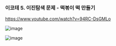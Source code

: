
### 이코테 5. 이진탐색 문제 - 떡볶이 떡 만들기
https://www.youtube.com/watch?v=94RC-DsGMLo

![image](https://github.com/Park-Minjoo/CODINGTEST_STUDY/assets/110288718/242cfd59-55bf-4339-8107-ceb0ff207247)

![image](https://github.com/Park-Minjoo/CODINGTEST_STUDY/assets/110288718/e781e30b-1147-497c-b5dd-0bb8244f4dcc)

